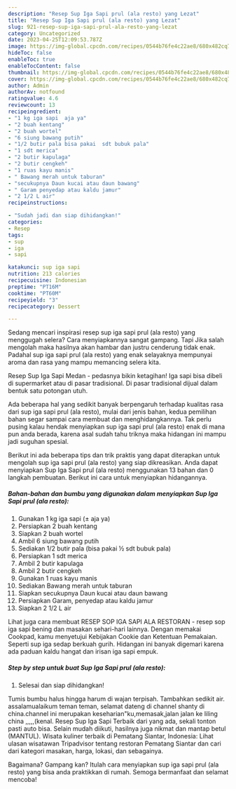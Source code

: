 ```yaml
---
description: "Resep Sup Iga Sapi prul (ala resto) yang Lezat"
title: "Resep Sup Iga Sapi prul (ala resto) yang Lezat"
slug: 921-resep-sup-iga-sapi-prul-ala-resto-yang-lezat
category: Uncategorized
date: 2023-04-25T12:09:53.787Z
image: https://img-global.cpcdn.com/recipes/0544b76fe4c22ae8/680x482cq70/sup-iga-sapi-prul-ala-resto-foto-resep-utama.jpg
hideToc: false
enableToc: true
enableTocContent: false
thumbnail: https://img-global.cpcdn.com/recipes/0544b76fe4c22ae8/680x482cq70/sup-iga-sapi-prul-ala-resto-foto-resep-utama.jpg
cover: https://img-global.cpcdn.com/recipes/0544b76fe4c22ae8/680x482cq70/sup-iga-sapi-prul-ala-resto-foto-resep-utama.jpg
author: Admin
authorAv: notfound
ratingvalue: 4.6
reviewcount: 13
recipeingredient:
- "1 kg iga sapi  aja ya"
- "2 buah kentang"
- "2 buah wortel"
- "6 siung bawang putih"
- "1/2 butir pala bisa pakai  sdt bubuk pala"
- "1 sdt merica"
- "2 butir kapulaga"
- "2 butir cengkeh"
- "1 ruas kayu manis"
- " Bawang merah untuk taburan"
- "secukupnya Daun kucai atau daun bawang"
- " Garam penyedap atau kaldu jamur"
- "2 1/2 L air"
recipeinstructions:

- "Sudah jadi dan siap dihidangkan!"
categories:
- Resep
tags:
- sup
- iga
- sapi

katakunci: sup iga sapi 
nutrition: 213 calories
recipecuisine: Indonesian
preptime: "PT16M"
cooktime: "PT60M"
recipeyield: "3"
recipecategory: Dessert

---
```



Sedang mencari inspirasi resep sup iga sapi prul (ala resto) yang menggugah selera? Cara menyiapkannya sangat gampang. Tapi Jika salah mengolah maka hasilnya akan hambar dan justru cenderung tidak enak. Padahal sup iga sapi prul (ala resto) yang enak selayaknya mempunyai aroma dan rasa yang mampu memancing selera kita.


Resep Sup Iga Sapi Medan - pedasnya bikin ketagihan! Iga sapi bisa dibeli di supermarket atau di pasar tradisional. Di pasar tradisional dijual dalam bentuk satu potongan utuh.

Ada beberapa hal yang sedikit banyak berpengaruh terhadap kualitas rasa dari sup iga sapi prul (ala resto), mulai dari jenis bahan, kedua pemilihan bahan segar sampai cara membuat dan menghidangkannya. Tak perlu pusing kalau hendak menyiapkan sup iga sapi prul (ala resto) enak di mana pun anda berada, karena asal sudah tahu triknya maka hidangan ini mampu jadi suguhan spesial.


Berikut ini ada beberapa tips dan trik praktis yang dapat diterapkan untuk mengolah sup iga sapi prul (ala resto) yang siap dikreasikan. Anda dapat menyiapkan Sup Iga Sapi prul (ala resto) menggunakan 13 bahan dan 0 langkah pembuatan. Berikut ini cara untuk menyiapkan hidangannya.

<!--inarticleads1-->

##### Bahan-bahan dan bumbu yang digunakan dalam menyiapkan Sup Iga Sapi prul (ala resto):

1. Gunakan 1 kg iga sapi (± aja ya)
1. Persiapkan 2 buah kentang
1. Siapkan 2 buah wortel
1. Ambil 6 siung bawang putih
1. Sediakan 1/2 butir pala (bisa pakai ½ sdt bubuk pala)
1. Persiapkan 1 sdt merica
1. Ambil 2 butir kapulaga
1. Ambil 2 butir cengkeh
1. Gunakan 1 ruas kayu manis
1. Sediakan  Bawang merah untuk taburan
1. Siapkan secukupnya Daun kucai atau daun bawang
1. Persiapkan  Garam, penyedap atau kaldu jamur
1. Siapkan 2 1/2 L air


Lihat juga cara membuat RESEP SOP IGA SAPI ALA RESTORAN - resep sop iga sapi bening dan masakan sehari-hari lainnya. Dengan memakai Cookpad, kamu menyetujui Kebijakan Cookie dan Ketentuan Pemakaian. Seperti sup iga sedap berkuah gurih. Hidangan ini banyak digemari karena ada paduan kaldu hangat dan irisan iga sapi empuk. 

<!--inarticleads2-->

##### Step by step untuk buat Sup Iga Sapi prul (ala resto):


1. Selesai dan siap dihidangkan!

Tumis bumbu halus hingga harum di wajan terpisah. Tambahkan sedikit air. assalamualaikum teman teman, selamat dateng di channel shanty di china.channel ini merupakan keseharian&#34;ku,memasak,jalan jalan ke liling china ,,,,,(kenal. Resep Sup Iga Sapi Terbaik dari yang ada, sekali tonton pasti auto bisa. Selain mudah diikuti, hasilnya juga nikmat dan mantap betul (MANTUL). Wisata kuliner terbaik di Pematang Siantar, Indonesia: Lihat ulasan wisatawan Tripadvisor tentang restoran Pematang Siantar dan cari dari kategori masakan, harga, lokasi, dan sebagainya. 

Bagaimana? Gampang kan? Itulah cara menyiapkan sup iga sapi prul (ala resto) yang bisa anda praktikkan di rumah. Semoga bermanfaat dan selamat mencoba!
